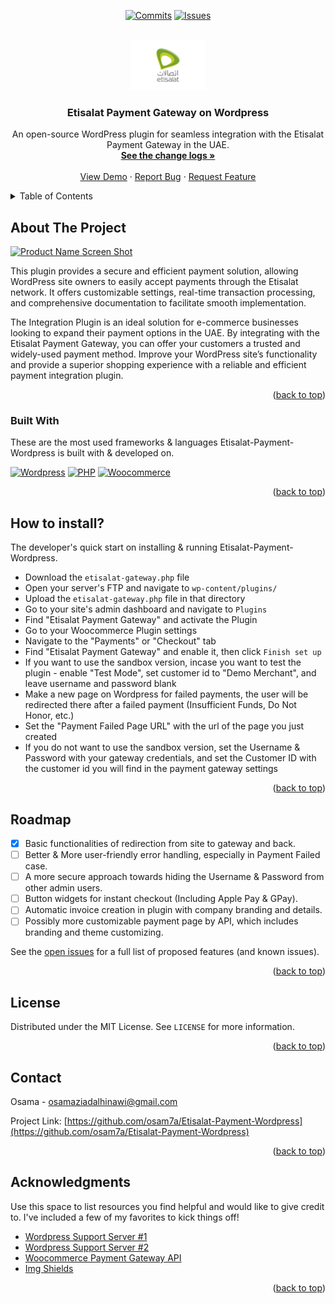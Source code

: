 <!-- Improved compatibility of back to top link: See: https://github.com/osam7a/Etisalat-Payment-Wordpress/pull/73 -->
<a id="readme-top"></a>
<!--
*** Thanks for checking out the Best-README-Template. If you have a suggestion
*** that would make this better, please fork the repo and create a pull request
*** or simply open an issue with the tag "enhancement".
*** Don't forget to give the project a star!
*** Thanks again! Now go create something AMAZING! :D
-->



<!-- PROJECT SHIELDS -->
<!--
*** I'm using markdown "reference style" links for readability.
*** Reference links are enclosed in brackets [ ] instead of parentheses ( ).
*** See the bottom of this document for the declaration of the reference variables
*** for contributors-url, forks-url, etc. This is an optional, concise syntax you may use.
*** https://www.markdownguide.org/basic-syntax/#reference-style-links
-->
<div align="center">

[![Commits][commits-shield]][commits-url]
[![Issues][issues-shield]][issues-url]

</div>



<!-- PROJECT LOGO -->
<br />
<div align="center">
  <a href="https://github.com/osam7a/Etisalat-Payment-Wordpress">
    <img src="etisalat.png" alt="Logo" height="80">
  </a>

  <h3 align="center">Etisalat Payment Gateway on Wordpress</h3>

  <p align="center">
    An open-source WordPress plugin for seamless integration with the Etisalat Payment Gateway in the UAE. 
    <br />
    <a href="https://github.com/osam7a/Etisalat-Payment-Wordpress/blob"><strong>See the change logs »</strong></a>
    <br />
    <br />
    <a href="https://github.com/osam7a/Etisalat-Payment-Wordpress">View Demo</a>
    ·
    <a href="https://github.com/osam7a/Etisalat-Payment-Wordpress/issues/new?labels=bug&template=bug-report---.md">Report Bug</a>
    ·
    <a href="https://github.com/osam7a/Etisalat-Payment-Wordpress/issues/new?labels=enhancement&template=feature-request---.md">Request Feature</a>
  </p>
</div>



<!-- TABLE OF CONTENTS -->
<details>
  <summary>Table of Contents</summary>
  <ol>
    <li>
      <a href="#about-the-project">About The Project</a>
      <ul>
        <li><a href="#built-with">Built With</a></li>
      </ul>
    </li>
    <li>
      <a href="#getting-started">Getting Started</a>
      <ul>
        <li><a href="#prerequisites">Prerequisites</a></li>
        <li><a href="#installation">Installation</a></li>
      </ul>
    </li>
    <li><a href="#usage">Usage</a></li>
    <li><a href="#roadmap">Roadmap</a></li>
    <li><a href="#contributing">Contributing</a></li>
    <li><a href="#license">License</a></li>
    <li><a href="#contact">Contact</a></li>
    <li><a href="#acknowledgments">Acknowledgments</a></li>
  </ol>
</details>



<!-- ABOUT THE PROJECT -->
## About The Project

[![Product Name Screen Shot][product-screenshot]](https://github.com/osam7a/Etisalat-Payment-Wordpress)

This plugin provides a secure and efficient payment solution, allowing WordPress site owners to easily accept payments through the Etisalat network. It offers customizable settings, real-time transaction processing, and comprehensive documentation to facilitate smooth implementation. 

The Integration Plugin is an ideal solution for e-commerce businesses looking to expand their payment options in the UAE. By integrating with the Etisalat Payment Gateway, you can offer your customers a trusted and widely-used payment method. Improve your WordPress site’s functionality and provide a superior shopping experience with a reliable and efficient payment integration plugin.
<p align="right">(<a href="#readme-top">back to top</a>)</p>



### Built With

These are the most used frameworks & languages Etisalat-Payment-Wordpress is built with & developed on.

[![Wordpress][Wordpress]][Wordpress-url]
[![PHP][PHP]][PHP-url]
[![Woocommerce][Woocommerce]][Woocommerce-url]

<p align="right">(<a href="#readme-top">back to top</a>)</p>



<!-- DEV QUICKSTART -->
## How to install?

The developer's quick start on installing & running Etisalat-Payment-Wordpress.

- Download the `etisalat-gateway.php` file
- Open your server's FTP and navigate to `wp-content/plugins/`
- Upload the `etisalat-gateway.php` file in that directory
- Go to your site's admin dashboard and navigate to `Plugins`
- Find "Etisalat Payment Gateway" and activate the Plugin
- Go to your Woocommerce Plugin settings
- Navigate to the "Payments" or "Checkout" tab
- Find "Etisalat Payment Gateway" and enable it, then click `Finish set up`
- If you want to use the sandbox version, incase you want to test the plugin - enable "Test Mode", set customer id to "Demo Merchant", and leave username and password blank
- Make a new page on Wordpress for failed payments, the user will be redirected there after a failed payment (Insufficient Funds, Do Not Honor, etc.)
- Set the "Payment Failed Page URL" with the url of the page you just created
- If you do not want to use the sandbox version, set the Username & Password with your gateway credentials, and set the Customer ID with the customer id you will find in the payment gateway settings


<p align="right">(<a href="#readme-top">back to top</a>)</p>



<!-- ROADMAP -->
## Roadmap

- [x] Basic functionalities of redirection from site to gateway and back.
- [ ] Better & More user-friendly error handling, especially in Payment Failed case.
- [ ] A more secure approach towards hiding the Username & Password from other admin users.
- [ ] Button widgets for instant checkout (Including Apple Pay & GPay).
- [ ] Automatic invoice creation in plugin with company branding and details.
- [ ] Possibly more customizable payment page by API, which includes branding and theme customizing.

See the [open issues](https://github.com/osam7a/Etisalat-Payment-Wordpress/issues) for a full list of proposed features (and known issues).

<p align="right">(<a href="#readme-top">back to top</a>)</p>


<!-- LICENSE -->
## License

Distributed under the MIT License. See `LICENSE` for more information.

<p align="right">(<a href="#readme-top">back to top</a>)</p>



<!-- CONTACT -->
## Contact

Osama - osamaziadalhinawi@gmail.com

Project Link: [https://github.com/osam7a/Etisalat-Payment-Wordpress](https://github.com/osam7a/Etisalat-Payment-Wordpress)

<p align="right">(<a href="#readme-top">back to top</a>)</p>



<!-- ACKNOWLEDGMENTS -->
## Acknowledgments

Use this space to list resources you find helpful and would like to give credit to. I've included a few of my favorites to kick things off!

* [Wordpress Support Server #1](https://discord.gg/DdWmSGac)
* [Wordpress Support Server #2](https://discord.gg/RtqtJg9X)
* [Woocommerce Payment Gateway API](https://developer.woocommerce.com/docs/woocommerce-payment-gateway-api/)
* [Img Shields](https://shields.io)

<p align="right">(<a href="#readme-top">back to top</a>)</p>



<!-- MARKDOWN LINKS & IMAGES -->
<!-- https://www.markdownguide.org/basic-syntax/#reference-style-links -->
[contributors-shield]: https://img.shields.io/github/contributors/osam7a/Etisalat-Payment-Wordpress.svg?style=for-the-badge
[contributors-url]: https://github.com/osam7a/Etisalat-Payment-Wordpress/graphs/contributors
[commits-shield]: https://img.shields.io/github/commit-activity/t/osam7a/Etisalat-Payment-Wordpress.svg?style=for-the-badge
[commits-url]: https://github.com/osam7a/Etisalat-Payment-Wordpress/commits/
[issues-shield]: https://img.shields.io/github/issues/osam7a/Etisalat-Payment-Wordpress.svg?style=for-the-badge
[issues-url]: https://github.com/osam7a/Etisalat-Payment-Wordpress/issues
[license-shield]: https://img.shields.io/github/license/osam7a/Etisalat-Payment-Wordpress.svg?style=for-the-badge
[license-url]: https://github.com/osam7a/Etisalat-Payment-Wordpress/blob/master/LICENSE
[product-screenshot]: screenshot.png
[Woocommerce]: https://img.shields.io/badge/-white?style=for-the-badge&logo=woocommerce&logoColor=103e2e&logoSize=auto
[Woocommerce-url]: https://woocommerce.com
[PHP]: https://img.shields.io/badge/PHP-white?style=for-the-badge&logo=php&logoColor=103e2e
[PHP-url]: https://php.net
[Wordpress]: https://img.shields.io/badge/Wordpress-white?style=for-the-badge&logo=Wordpress
[Wordpress-url]: https://wordpress.org